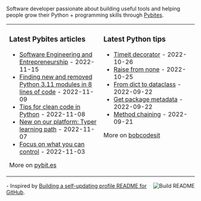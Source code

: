 Software developer passionate about building useful tools and helping people grow their Python + programming skills through [Pybites](https://pybit.es).

<table><tr><td valign="top" width="50%">

### Latest Pybites articles

<ul>

  <li><a href="https://pybit.es/articles/pp95-software-engineering-and-entrepreneurship/">Software Engineering and Entrepreneurship</a> - 2022-11-15</li>

  <li><a href="https://pybit.es/articles/finding-new-and-removed-python-3-11-modules-in-8-lines-of-code/">Finding new and removed Python 3.11 modules in 8 lines of code</a> - 2022-11-09</li>

  <li><a href="https://pybit.es/articles/tips-for-clean-code-in-python/">Tips for clean code in Python</a> - 2022-11-08</li>

  <li><a href="https://pybit.es/articles/new-on-our-platform-typer-learning-path/">New on our platform: Typer learning path</a> - 2022-11-07</li>

  <li><a href="https://pybit.es/articles/pp94-focus-on-what-you-can-control/">Focus on what you can control</a> - 2022-11-03</li>

</ul>

More on [pybit.es](https://pybit.es/articles/)

</td><td valign="top" width="50%">

### Latest Python tips

<ul>

  <li><a href="https://github.com/bbelderbos/bobcodesit/blob/main/notes/20221026124022.md">Timeit decorator</a> - 2022-10-26</li>

  <li><a href="https://github.com/bbelderbos/bobcodesit/blob/main/notes/20221025132705.md">Raise from none</a> - 2022-10-25</li>

  <li><a href="https://github.com/bbelderbos/bobcodesit/blob/main/notes/20220922083812.md">From dict to dataclass</a> - 2022-09-22</li>

  <li><a href="https://github.com/bbelderbos/bobcodesit/blob/main/notes/20220922083512.md">Get package metadata</a> - 2022-09-22</li>

  <li><a href="https://github.com/bbelderbos/bobcodesit/blob/main/notes/20220921175826.md">Method chaining</a> - 2022-09-21</li>

</ul>

More on [bobcodesit](https://github.com/bbelderbos/bobcodesit)

</td></tr></table>

<a href="https://github.com/bbelderbos/bbelderbos/actions"><img src="https://github.com/bbelderbos/bbelderbos/workflows/Build%20README/badge.svg" align="right" alt="Build README"></a> - Inspired by <a href="https://simonwillison.net/2020/Jul/10/self-updating-profile-readme/">Building a self-updating profile README for GitHub</a>.